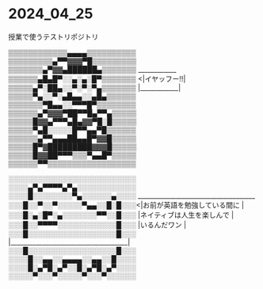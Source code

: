 # 2024_04_25
授業で使うテストリポジトリ

▒▒▒▒▒▒▒▒▒▒▒▒▄▄▄▄▒▒▒▒▒▒▒▒▒▒
▒▒▒▒▒▒▒▒▒▄▀▀▓▓▓▀█▒▒▒▒▒▒▒▒▒
▒▒▒▒▒▒▒▄▀▓▓▄██████▄▒▒▒▒▒▒▒   ____________
▒▒▒▒▒▒▄█▄█▀░░▄░▄░█▀▒▒▒▒▒▒▒ <|イヤッフー!!|
▒▒▒▒▒▄▀░██▄░░▀░▀░▀▄▒▒▒▒▒▒▒  |____________|
▒▒▒▒▒▀▄░░▀░▄█▄▄░░▄█▄▒▒▒▒▒▒
▒▒▒▒▒▒▒▀█▄▄░░▀▀▀█▀▒▒▒▒▒▒▒▒
▒▒▒▒▒▒▄▀▓▓▓▀██▀▀█▄▀▀▄▒▒▒▒▒
▒▒▒▒▒█▓▓▄▀▀▀▄█▄▓▓▀█░█▒▒▒▒▒
▒▒▒▒▒▀▄█░░░░░█▀▀▄▄▀█▒▒▒▒▒▒
▒▒▒▒▒▒▄▀▀▄▄▄██▄▄█▀▓▓█▒▒▒▒▒
▒▒▒▒▒█▀▓█████████▓▓▓█▒▒▒▒▒
▒▒▒▒▒█▓▓██▀▀▀▒▒▒▀▄▄█▀▒▒▒▒▒
▒▒▒▒▒▒▀▀▒▒▒▒▒▒▒▒▒▒▒▒▒▒▒▒▒▒

░░░░░░░░░░░░░░░░░░░░░░░░░░
░░░░▄▀▄▀▀▀▀▄▀▄░░░░░░░░░░░░
░░░░█░░░░░░░░▀▄░░░░░░▄░░░░  _____________________________________
░░░█░░▀░░▀░░░░░▀▄▄░░█░█░░░<|お前が英語を勉強している間に          |
░░░█░▄░█▀░▄░░░░░░░▀▀░░█░░░ |ネイティブは人生を楽しんで            |
░░░█░░▀▀▀▀░░░░░░░░░░░░█░░░ |いるんだワン                         |
░░░█░░░░░░░░░░░░░░░░░░█░░░ |_____________________________________|
░░░█░░░░░░░░░░░░░░░░░░█░░░
░░░░█░░▄▄░░▄▄▄▄░░▄▄░░█░░░░
░░░░█░▄▀█░▄▀░░█░▄▀█░▄▀░░░░
░░░░░▀░░░▀░░░░░▀░░░▀░░░░░░
